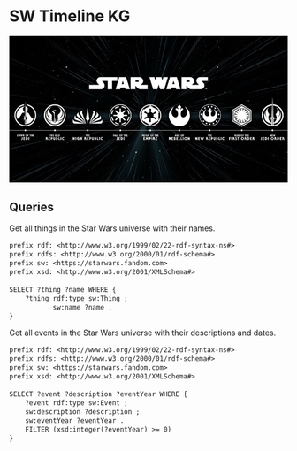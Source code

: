 # SW Timeline KG

![SW Timeline KG](img/swtimeline.png)

## Queries

Get all things in the Star Wars universe with their names.

```sparql
prefix rdf: <http://www.w3.org/1999/02/22-rdf-syntax-ns#>
prefix rdfs: <http://www.w3.org/2000/01/rdf-schema#>
prefix sw: <https://starwars.fandom.com>
prefix xsd: <http://www.w3.org/2001/XMLSchema#>

SELECT ?thing ?name WHERE {
    ?thing rdf:type sw:Thing ;
           sw:name ?name .
}
```

Get all events in the Star Wars universe with their descriptions and dates.

```sparql
prefix rdf: <http://www.w3.org/1999/02/22-rdf-syntax-ns#>
prefix rdfs: <http://www.w3.org/2000/01/rdf-schema#>
prefix sw: <https://starwars.fandom.com>
prefix xsd: <http://www.w3.org/2001/XMLSchema#>

SELECT ?event ?description ?eventYear WHERE {
    ?event rdf:type sw:Event ;
    sw:description ?description ;
    sw:eventYear ?eventYear .
    FILTER (xsd:integer(?eventYear) >= 0)
}
```
